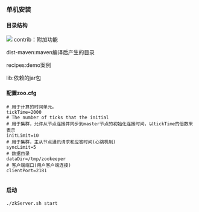 ### 单机安装

#### 目录结构
![](https://upload-images.jianshu.io/upload_images/5786888-30439c11210644fe.png?imageMogr2/auto-orient/strip%7CimageView2/2/w/1240)
contrib：附加功能

dist-maven:maven编译后产生的目录

recipes:demo案例

lib:依赖的jar包


#### 配置zoo.cfg
```
# 用于计算的时间单元。
tickTime=2000
# The number of ticks that the initial 
# 用于集群，允许从节点连接并同步到master节点的初始化连接时间，以tickTime的倍数来表示
initLimit=10
# 用于集群，主从节点通讯请求和应答时间(心跳机制)
syncLimit=5
# 数据目录
dataDir=/tmp/zookeeper
# 客户端端口(用户客户端连接)
clientPort=2181
                         
```
#### 启动
`./zkServer.sh start`